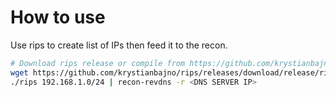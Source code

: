 # How to use

Use rips to create list of IPs then feed it to the recon.
```bash
# Download rips release or compile from https://github.com/krystianbajno/rips
wget https://github.com/krystianbajno/rips/releases/download/release/rips-linux-x86 -O rips
./rips 192.168.1.0/24 | recon-revdns -r <DNS SERVER IP>
```
